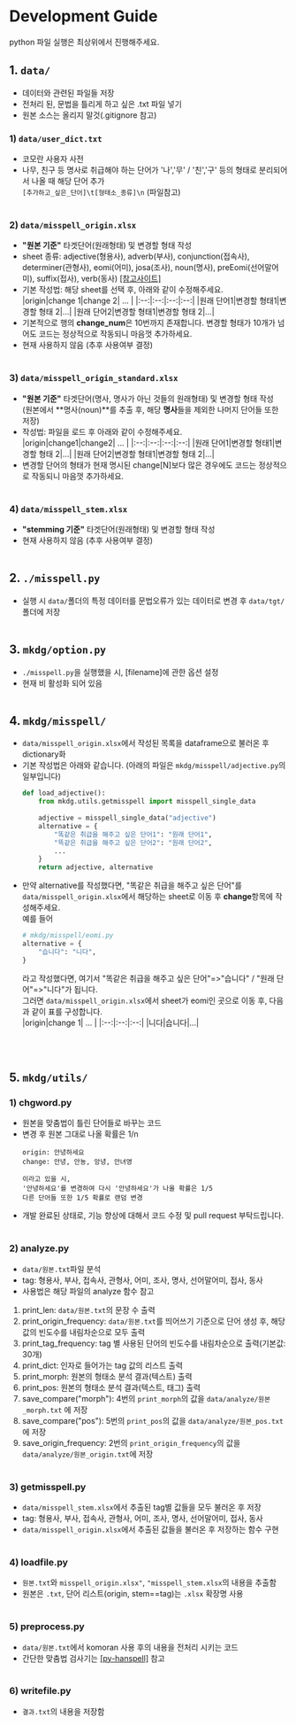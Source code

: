 # Development Guide
python 파일 실행은 최상위에서 진행해주세요.
<br>

## 1. ```data/```
* 데이터와 관련된 파일들 저장
* 전처리 된, 문법을 틀리게 하고 싶은 .txt 파일 넣기
* 원본 소스는 올리지 말것(.gitignore 참고)

### 1) ```data/user_dict.txt```
* 코모란 사용자 사전
* 나무, 친구 등 명사로 취급해야 하는 단어가 '나','무' / '친','구' 등의 형태로 분리되어서 나올 때 해당 단어 추가<br>```[추가하고_싶은_단어]\t[형태소_종류]\n``` (파일참고)
<br><br>

### 2) ```data/misspell_origin.xlsx```
* **"원본 기준"** 타겟단어(원래형태) 및 변경할 형태 작성
* sheet 종류: adjective(형용사), adverb(부사), conjunction(접속사), determiner(관형사), eomi(어미), josa(조사), noun(명사), preEomi(선어말어미), suffix(접사), verb(동사)  [[참고사이트]](https://docs.komoran.kr/firststep/postypes.html)
* 기본 작성법: 해당 sheet를 선택 후, 아래와 같이 수정해주세요.<br>
  |origin|change 1|change 2| ... |
  |:--:|:--:|:--:|:--:|
  |원래 단어1|변경할 형태1|변경할 형태 2|...|
  |원래 단어2|변경할 형태1|변경할 형태 2|...|
* 기본적으로 행의 **change_num**은 10번까지 존재합니다. 변경할 형태가 10개가 넘어도 코드는 정상적으로 작동되니 마음껏 추가하세요.
* 현재 사용하지 않음 (추후 사용여부 결정)
<br><br>

### 3) ```data/misspell_origin_standard.xlsx```
* **"원본 기준"** 타겟단어(명사, 명사가 아닌 것들의 원래형태) 및 변경할 형태 작성<br>(원본에서 **명사(noun)**를 추출 후, 해당 **명사**들을 제외한 나머지 단어들 또한 저장)
* 작성법: 파일을 로드 후 아래와 같이 수정해주세요.<br>
  |origin|change1|change2| ... |
  |:--:|:--:|:--:|:--:|
  |원래 단어1|변경할 형태1|변경할 형태 2|...|
  |원래 단어2|변경할 형태1|변경할 형태 2|...|
* 변경할 단어의 형태가 현재 명시된 change[N]보다 많은 경우에도 코드는 정상적으로 작동되니 마음껏 추가하세요.
<br><br>

### 4) ```data/misspell_stem.xlsx```
* **"stemming 기준"** 타겟단어(원래형태) 및 변경할 형태 작성
* 현재 사용하지 않음 (추후 사용여부 결정)
<br><br>

## 2. ```./misspell.py```
* 실행 시 ```data/```폴더의 특정 데이터를 문법오류가 있는 데이터로 변경 후 ```data/tgt/```폴더에 저장
<br><br>

## 3. ```mkdg/option.py```
* ```./misspell.py```을 실행했을 시, [filename]에 관한 옵션 설정
* 현재 비
활성화 되어 있음
<br><br>

## 4. ```mkdg/misspell/```
* ```data/misspell_origin.xlsx```에서 작성된 목록을 dataframe으로 불러온 후 dictionary화
* 기본 작성법은 아래와 같습니다. (아래의 파일은 ```mkdg/misspell/adjective.py```의 일부입니다)
  ```python
  def load_adjective():
      from mkdg.utils.getmisspell import misspell_single_data
      
      adjective = misspell_single_data("adjective")
      alternative = {
          "똑같은 취급을 해주고 싶은 단어1": "원래 단어1",
          "뜩같은 취급을 해주고 싶은 단어2": "원래 단어2",
          ...
      }
      return adjective, alternative
  ```
* 만약 alternative를 작성했다면, "똑같은 취급을 해주고 싶은 단어"를 ```data/misspell_origin.xlsx```에서 해당하는 sheet로 이동 후 **change**항목에 작성해주세요.<br>
  예를 들어<br>
  ```python
  # mkdg/misspell/eomi.py
  alternative = {
      "습니다": "니다",
  }
  ```
  라고 작성했다면, 여기서 "똑같은 취급을 해주고 싶은 단어"=>"습니다" / "원래 단어"=>"니다"가 됩니다.<br>
  그러면 ```data/misspell_origin.xlsx```에서 sheet가 eomi인 곳으로 이동 후, 다음과 같이 표를 구성합니다.<br>
  |origin|change 1| ... |
  |:--:|:--:|:--:|
  |니다|습니다|...|

<br><br>

## 5. ```mkdg/utils/```
### 1) chgword.py
* 원본을 맞춤법이 틀린 단어들로 바꾸는 코드
* 변경 후 원본 그대로 나올 확률은 1/n
  ```
  origin: 안녕하세요
  change: 안녕, 안뇽, 앙녕, 안녀영
  
  이라고 있을 시,
  '안녕하세요'를 변경하여 다시 '안녕하세요'가 나올 확률은 1/5
  다른 단어들 또한 1/5 확률로 랜덤 변경
  ```
* 개발 완료된 상태로, 기능 향상에 대해서 코드 수정 및 pull request 부탁드립니다.
<br><br>

### 2) analyze.py
* ```data/원본.txt```파일 분석
* tag: 형용사, 부사, 접속사, 관형사, 어미, 조사, 명사, 선어말어미, 접사, 동사
* 사용법은 해당 파일의 analyze 함수 참고
1. print_len: ```data/원본.txt```의 문장 수 출력
2. print_origin_frequency: ```data/원본.txt```를 띄어쓰기 기준으로 단어 생성 후, 해당 값의 빈도수를 내림차순으로 모두 출력
3. print_tag_frequency: tag 별 사용된 단어의 빈도수를 내림차순으로 출력(기본값: 30개)
4. print_dict: 인자로 들어가는 tag 값의 리스트 출력
5. print_morph: 원본의 형태소 분석 결과(텍스트) 출력
6. print_pos: 원본의 형태소 분석 결과(텍스트, 태그) 출력
7. save_compare("morph"): 4번의 ```print_morph```의 값을 ```data/analyze/원본_morph.txt``` 에 저장
8. save_compare("pos"): 5번의 ```print_pos```의 값을 ```data/analyze/원본_pos.txt```에 저장
9. save_origin_frequency: 2번의 ```print_origin_frequency```의 값을 ```data/analyze/원본_origin.txt```에 저장
<br><br>

### 3) getmisspell.py
* ```data/misspell_stem.xlsx```에서 추출된 tag별 값들을 모두 불러온 후 저장
* tag: 형용사, 부사, 접속사, 관형사, 어미, 조사, 명사, 선어말어미, 접사, 동사
* ```data/misspell_origin.xlsx```에서 추출된 값들을 불러온 후 저장하는 함수 구현
<br><br>

### 4) loadfile.py
* ```원본.txt```와 ```misspell_origin.xlsx"```, ```"misspell_stem.xlsx```의 내용을 추출함
* 원본은 ```.txt```, 단어 리스트(origin, stem==tag)는 ```.xlsx``` 확장명 사용
<br><br>

### 5) preprocess.py
* ```data/원본.txt```에서 komoran 사용 후의 내용을 전처리 시키는 코드
* 간단한 맞춤법 검사기는 [[py-hanspell]](https://github.com/study-ai-data/py-hanspell) 참고
<br><br>

### 6) writefile.py
* ```결과.txt```의 내용을 저장함
<br><br>
